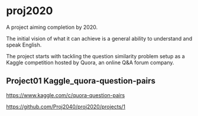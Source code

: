 # proj2020
A project aiming completion by 2020.

The initial vision of what it can achieve is a general ability to understand and speak English.

The project starts with tackling the question similarity problem setup as a Kaggle competition hosted by Quora, an online Q&A forum company.

## Project01 Kaggle_quora-question-pairs
https://www.kaggle.com/c/quora-question-pairs

https://github.com/Proj2040/proj2020/projects/1
